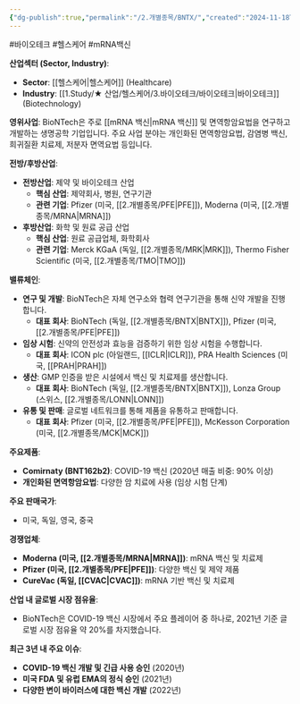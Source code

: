 ```yaml
---
{"dg-publish":true,"permalink":"/2.개별종목/BNTX/","created":"2024-11-18T13:42:39.126+09:00","updated":"2025-06-03T20:05:58.047+09:00"}
---
```


#바이오테크 #헬스케어 #mRNA백신


**산업섹터 (Sector, Industry)**:

- **Sector**: [[헬스케어\|헬스케어]] (Healthcare)
- **Industry**: [[1.Study/★ 산업/헬스케어/3.바이오테크/바이오테크\|바이오테크]] (Biotechnology)

**영위사업**: BioNTech은 주로 [[mRNA 백신\|mRNA 백신]] 및 면역항암요법을 연구하고 개발하는 생명공학 기업입니다. 주요 사업 분야는 개인화된 면역항암요법, 감염병 백신, 희귀질환 치료제, 저분자 면역요법 등입니다.

**전방/후방산업**:

- **전방산업**: 제약 및 바이오테크 산업
    - **핵심 산업**: 제약회사, 병원, 연구기관
    - **관련 기업**: Pfizer (미국, [[2.개별종목/PFE\|PFE]]), Moderna (미국, [[2.개별종목/MRNA\|MRNA]])
- **후방산업**: 화학 및 원료 공급 산업
    - **핵심 산업**: 원료 공급업체, 화학회사
    - **관련 기업**: Merck KGaA (독일, [[2.개별종목/MRK\|MRK]]), Thermo Fisher Scientific (미국, [[2.개별종목/TMO\|TMO]])

**밸류체인**:

- **연구 및 개발**: BioNTech은 자체 연구소와 협력 연구기관을 통해 신약 개발을 진행합니다.
    - **대표 회사**: BioNTech (독일, [[2.개별종목/BNTX\|BNTX]]), Pfizer (미국, [[2.개별종목/PFE\|PFE]])
- **임상 시험**: 신약의 안전성과 효능을 검증하기 위한 임상 시험을 수행합니다.
    - **대표 회사**: ICON plc (아일랜드, [[ICLR\|ICLR]]), PRA Health Sciences (미국, [[PRAH\|PRAH]])
- **생산**: GMP 인증을 받은 시설에서 백신 및 치료제를 생산합니다.
    - **대표 회사**: BioNTech (독일, [[2.개별종목/BNTX\|BNTX]]), Lonza Group (스위스, [[2.개별종목/LONN\|LONN]])
- **유통 및 판매**: 글로벌 네트워크를 통해 제품을 유통하고 판매합니다.
    - **대표 회사**: Pfizer (미국, [[2.개별종목/PFE\|PFE]]), McKesson Corporation (미국, [[2.개별종목/MCK\|MCK]])

**주요제품**:

- **Comirnaty (BNT162b2)**: COVID-19 백신 (2020년 매출 비중: 90% 이상)
- **개인화된 면역항암요법**: 다양한 암 치료에 사용 (임상 시험 단계)

**주요 판매국가**:

- 미국, 독일, 영국, 중국

**경쟁업체**:

- **Moderna (미국, [[2.개별종목/MRNA\|MRNA]])**: mRNA 백신 및 치료제
- **Pfizer (미국, [[2.개별종목/PFE\|PFE]])**: 다양한 백신 및 제약 제품
- **CureVac (독일, [[CVAC\|CVAC]])**: mRNA 기반 백신 및 치료제

**산업 내 글로벌 시장 점유율**:

- BioNTech은 COVID-19 백신 시장에서 주요 플레이어 중 하나로, 2021년 기준 글로벌 시장 점유율 약 20%를 차지했습니다.

**최근 3년 내 주요 이슈**:

- **COVID-19 백신 개발 및 긴급 사용 승인** (2020년)
- **미국 FDA 및 유럽 EMA의 정식 승인** (2021년)
- **다양한 변이 바이러스에 대한 백신 개발** (2022년)